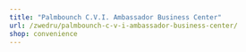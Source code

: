 ```yaml
---
title: "Palmbounch C.V.I. Ambassador Business Center"
url: /zwedru/palmbounch-c-v-i-ambassador-business-center/
shop: convenience
---
```

